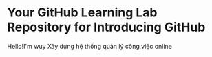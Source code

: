 # Your GitHub Learning Lab Repository for Introducing GitHub

Hello!I'm wuy 
Xây dựng hệ thống quản lý công việc online

